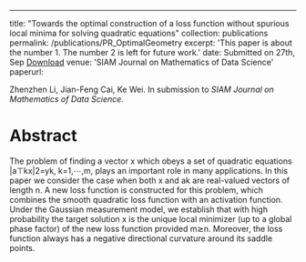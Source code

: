 ---
title: "Towards the optimal construction of a loss function without spurious local minima for solving quadratic equations"
collection: publications
permalink: /publications/PR_OptimalGeometry
excerpt: 'This paper is about the number 1. The number 2 is left for future work.'
date: Submitted on 27th, Sep [Download](https://arxiv.org/pdf/1809.10520.pdf)
venue: 'SIAM Journal on Mathematics of Data Science'
paperurl: 

Zhenzhen Li, Jian-Feng Cai, Ke Wei. In submission to *SIAM Journal on Mathematics of Data Science*.

Abstract
=====
The problem of finding a vector x which obeys a set of quadratic equations |a⊤kx|2=yk, k=1,⋯,m, plays an important role in many applications. In this paper we consider the case when both x and ak are real-valued vectors of length n. A new loss function is constructed for this problem, which combines the smooth quadratic loss function with an activation function. Under the Gaussian measurement model, we establish that with high probability the target solution x is the unique local minimizer (up to a global phase factor) of the new loss function provided m≳n. Moreover, the loss function always has a negative directional curvature around its saddle points.



